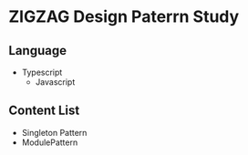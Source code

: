 # ZIGZAG Design Paterrn Study

## Language
- Typescript
	- Javascript

## Content List
- Singleton Pattern
- ModulePattern

